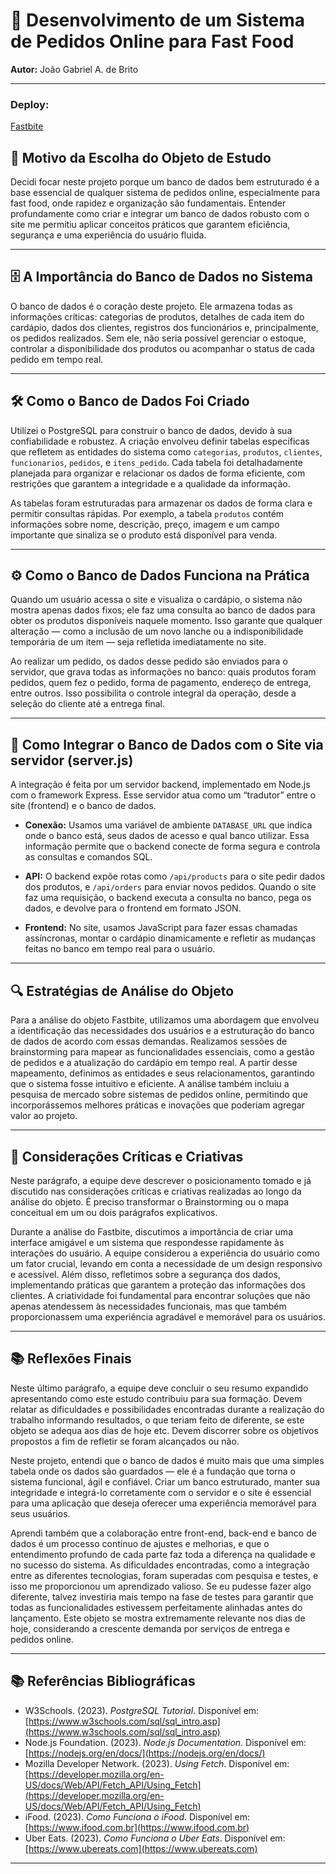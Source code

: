 # 🍔 Desenvolvimento de um Sistema de Pedidos Online para Fast Food  
**Autor:** João Gabriel A. de Brito

---
### Deploy:

[Fastbite](https://dablorr.github.io/Fastbite/)

## 🎯 Motivo da Escolha do Objeto de Estudo  
Decidi focar neste projeto porque um banco de dados bem estruturado é a base essencial de qualquer sistema de pedidos online, especialmente para fast food, onde rapidez e organização são fundamentais. Entender profundamente como criar e integrar um banco de dados robusto com o site me permitiu aplicar conceitos práticos que garantem eficiência, segurança e uma experiência do usuário fluida.

---

## 🗄️ A Importância do Banco de Dados no Sistema  
O banco de dados é o coração deste projeto. Ele armazena todas as informações críticas: categorias de produtos, detalhes de cada item do cardápio, dados dos clientes, registros dos funcionários e, principalmente, os pedidos realizados. Sem ele, não seria possível gerenciar o estoque, controlar a disponibilidade dos produtos ou acompanhar o status de cada pedido em tempo real.

---

## 🛠️ Como o Banco de Dados Foi Criado  
Utilizei o PostgreSQL para construir o banco de dados, devido à sua confiabilidade e robustez. A criação envolveu definir tabelas específicas que refletem as entidades do sistema como `categorias`, `produtos`, `clientes`, `funcionarios`, `pedidos`, e `itens_pedido`. Cada tabela foi detalhadamente planejada para organizar e relacionar os dados de forma eficiente, com restrições que garantem a integridade e a qualidade da informação.

As tabelas foram estruturadas para armazenar os dados de forma clara e permitir consultas rápidas. Por exemplo, a tabela `produtos` contém informações sobre nome, descrição, preço, imagem e um campo importante que sinaliza se o produto está disponível para venda.

---

## ⚙️ Como o Banco de Dados Funciona na Prática  
Quando um usuário acessa o site e visualiza o cardápio, o sistema não mostra apenas dados fixos; ele faz uma consulta ao banco de dados para obter os produtos disponíveis naquele momento. Isso garante que qualquer alteração — como a inclusão de um novo lanche ou a indisponibilidade temporária de um item — seja refletida imediatamente no site.

Ao realizar um pedido, os dados desse pedido são enviados para o servidor, que grava todas as informações no banco: quais produtos foram pedidos, quem fez o pedido, forma de pagamento, endereço de entrega, entre outros. Isso possibilita o controle integral da operação, desde a seleção do cliente até a entrega final.

---

## 🔗 Como Integrar o Banco de Dados com o Site via servidor (server.js)  
A integração é feita por um servidor backend, implementado em Node.js com o framework Express. Esse servidor atua como um “tradutor” entre o site (frontend) e o banco de dados.  

- **Conexão:** Usamos uma variável de ambiente `DATABASE_URL` que indica onde o banco está, seus dados de acesso e qual banco utilizar. Essa informação permite que o backend conecte de forma segura e controla as consultas e comandos SQL.

- **API:** O backend expõe rotas como `/api/products` para o site pedir dados dos produtos, e `/api/orders` para enviar novos pedidos. Quando o site faz uma requisição, o backend executa a consulta no banco, pega os dados, e devolve para o frontend em formato JSON.

- **Frontend:** No site, usamos JavaScript para fazer essas chamadas assíncronas, montar o cardápio dinamicamente e refletir as mudanças feitas no banco em tempo real para o usuário.

---

## 🔍 Estratégias de Análise do Objeto  
Para a análise do objeto Fastbite, utilizamos uma abordagem que envolveu a identificação das necessidades dos usuários e a estruturação do banco de dados de acordo com essas demandas. Realizamos sessões de brainstorming para mapear as funcionalidades essenciais, como a gestão de pedidos e a atualização do cardápio em tempo real. A partir desse mapeamento, definimos as entidades e seus relacionamentos, garantindo que o sistema fosse intuitivo e eficiente. A análise também incluiu a pesquisa de mercado sobre sistemas de pedidos online, permitindo que incorporássemos melhores práticas e inovações que poderiam agregar valor ao projeto.

---

## 📝 Considerações Críticas e Criativas  
Neste parágrafo, a equipe deve descrever o posicionamento tomado e já discutido nas considerações críticas e criativas realizadas ao longo da análise do objeto. É preciso transformar o Brainstorming ou o mapa conceitual em um ou dois parágrafos explicativos. 

Durante a análise do Fastbite, discutimos a importância de criar uma interface amigável e um sistema que respondesse rapidamente às interações do usuário. A equipe considerou a experiência do usuário como um fator crucial, levando em conta a necessidade de um design responsivo e acessível. Além disso, refletimos sobre a segurança dos dados, implementando práticas que garantem a proteção das informações dos clientes. A criatividade foi fundamental para encontrar soluções que não apenas atendessem às necessidades funcionais, mas que também proporcionassem uma experiência agradável e memorável para os usuários.

---

## 📚 Reflexões Finais  
Neste último parágrafo, a equipe deve concluir o seu resumo expandido apresentando como este estudo contribuiu para sua formação. Devem relatar as dificuldades e possibilidades encontradas durante a realização do trabalho informando resultados, o que teriam feito de diferente, se este objeto se adequa aos dias de hoje etc. Devem discorrer sobre os objetivos propostos a fim de refletir se foram alcançados ou não. 

Neste projeto, entendi que o banco de dados é muito mais que uma simples tabela onde os dados são guardados — ele é a fundação que torna o sistema funcional, ágil e confiável. Criar um banco estruturado, manter sua integridade e integrá-lo corretamente com o servidor e o site é essencial para uma aplicação que deseja oferecer uma experiência memorável para seus usuários. 

Aprendi também que a colaboração entre front-end, back-end e banco de dados é um processo contínuo de ajustes e melhorias, e que o entendimento profundo de cada parte faz toda a diferença na qualidade e no sucesso do sistema. As dificuldades encontradas, como a integração entre as diferentes tecnologias, foram superadas com pesquisa e testes, e isso me proporcionou um aprendizado valioso. Se eu pudesse fazer algo diferente, talvez investiria mais tempo na fase de testes para garantir que todas as funcionalidades estivessem perfeitamente alinhadas antes do lançamento. Este objeto se mostra extremamente relevante nos dias de hoje, considerando a crescente demanda por serviços de entrega e pedidos online.

---

## 📚 Referências Bibliográficas
- W3Schools. (2023). *PostgreSQL Tutorial*. Disponível em: [https://www.w3schools.com/sql/sql_intro.asp](https://www.w3schools.com/sql/sql_intro.asp)  
- Node.js Foundation. (2023). *Node.js Documentation*. Disponível em: [https://nodejs.org/en/docs/](https://nodejs.org/en/docs/)  
- Mozilla Developer Network. (2023). *Using Fetch*. Disponível em: [https://developer.mozilla.org/en-US/docs/Web/API/Fetch_API/Using_Fetch](https://developer.mozilla.org/en-US/docs/Web/API/Fetch_API/Using_Fetch)  
- iFood. (2023). *Como Funciona o iFood*. Disponível em: [https://www.ifood.com.br](https://www.ifood.com.br)  
- Uber Eats. (2023). *Como Funciona o Uber Eats*. Disponível em: [https://www.ubereats.com](https://www.ubereats.com)  

---
